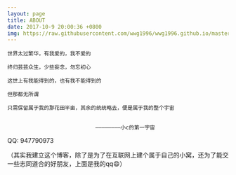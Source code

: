 ```yaml
---
layout: page
title: ABOUT
date: 2017-10-9 20:00:36 +0800
img: https://raw.githubusercontent.com/wwg1996/wwg1996.github.io/master/images/universe.png
---
```


```
世界太过繁华，有我爱的，我不爱的

终归芸芸众生，少些妄念，勿忘初心

这世上有我能得到的，也有我不能得到的

但那都无所谓

只需保留属于我的那花田半亩，其余的统统略去，便是属于我的整个宇宙

                              
                            ————————小c的第一宇宙
```

QQ: 947790973

（其实我建立这个博客，除了是为了在互联网上建个属于自己的小窝，还为了能交一些志同道合的好朋友，上面是我的qq😄）
